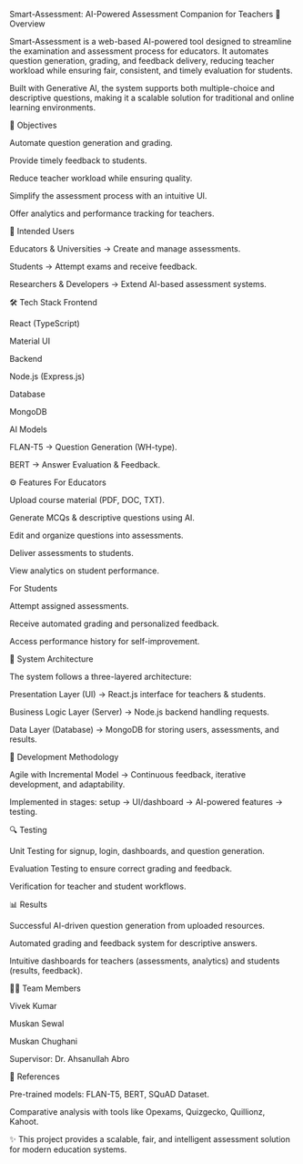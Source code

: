 Smart-Assessment: AI-Powered Assessment Companion for Teachers
📌 Overview

Smart-Assessment is a web-based AI-powered tool designed to streamline the examination and assessment process for educators. It automates question generation, grading, and feedback delivery, reducing teacher workload while ensuring fair, consistent, and timely evaluation for students.

Built with Generative AI, the system supports both multiple-choice and descriptive questions, making it a scalable solution for traditional and online learning environments.

🎯 Objectives

Automate question generation and grading.

Provide timely feedback to students.

Reduce teacher workload while ensuring quality.

Simplify the assessment process with an intuitive UI.

Offer analytics and performance tracking for teachers.

👥 Intended Users

Educators & Universities → Create and manage assessments.

Students → Attempt exams and receive feedback.

Researchers & Developers → Extend AI-based assessment systems.

🛠️ Tech Stack
Frontend

React (TypeScript)

Material UI

Backend

Node.js (Express.js)

Database

MongoDB

AI Models

FLAN-T5 → Question Generation (WH-type).

BERT → Answer Evaluation & Feedback.

⚙️ Features
For Educators

Upload course material (PDF, DOC, TXT).

Generate MCQs & descriptive questions using AI.

Edit and organize questions into assessments.

Deliver assessments to students.

View analytics on student performance.

For Students

Attempt assigned assessments.

Receive automated grading and personalized feedback.

Access performance history for self-improvement.

📐 System Architecture

The system follows a three-layered architecture:

Presentation Layer (UI) → React.js interface for teachers & students.

Business Logic Layer (Server) → Node.js backend handling requests.

Data Layer (Database) → MongoDB for storing users, assessments, and results.

🚀 Development Methodology

Agile with Incremental Model → Continuous feedback, iterative development, and adaptability.

Implemented in stages: setup → UI/dashboard → AI-powered features → testing.

🔍 Testing

Unit Testing for signup, login, dashboards, and question generation.

Evaluation Testing to ensure correct grading and feedback.

Verification for teacher and student workflows.

📊 Results

Successful AI-driven question generation from uploaded resources.

Automated grading and feedback system for descriptive answers.

Intuitive dashboards for teachers (assessments, analytics) and students (results, feedback).

👨‍💻 Team Members

Vivek Kumar

Muskan Sewal

Muskan Chughani

Supervisor: Dr. Ahsanullah Abro

📖 References

Pre-trained models: FLAN-T5, BERT, SQuAD Dataset.

Comparative analysis with tools like Opexams, Quizgecko, Quillionz, Kahoot.

✨ This project provides a scalable, fair, and intelligent assessment solution for modern education systems.
